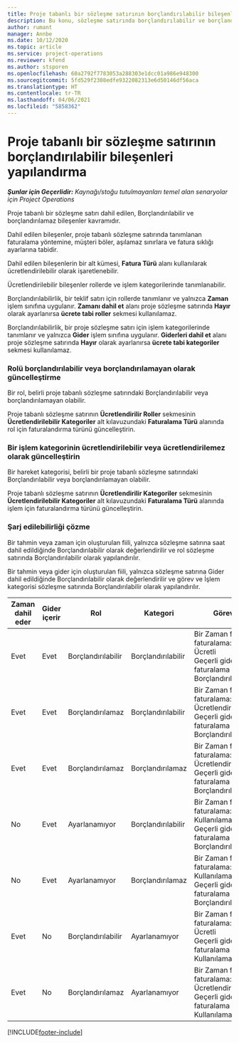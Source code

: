 ```yaml
---
title: Proje tabanlı bir sözleşme satırının borçlandırılabilir bileşenleri yapılandırma
description: Bu konu, sözleşme satırında borçlandırılabilir ve borçlandırılamayan bileşenler ayarlanması hakkında bilgiler sağlar.
author: rumant
manager: Annbe
ms.date: 10/12/2020
ms.topic: article
ms.service: project-operations
ms.reviewer: kfend
ms.author: stsporen
ms.openlocfilehash: 60a2792f7783053a288303e1dcc01a986e948300
ms.sourcegitcommit: 5fd529f2308edfe9322082313e6d50146df56aca
ms.translationtype: HT
ms.contentlocale: tr-TR
ms.lasthandoff: 04/06/2021
ms.locfileid: "5858362"
---
```

# <a name="configure-chargeable-components-of-a-project-contract-line"></a>Proje tabanlı bir sözleşme satırının borçlandırılabilir bileşenleri yapılandırma

_**Şunlar için Geçerlidir:** Kaynağı/stoğu tutulmayanları temel alan senaryolar için Project Operations_

Proje tabanlı bir sözleşme satırı dahil edilen, Borçlandırılabilir ve borçlandırılamaz bileşenler kavramıdır.

Dahil edilen bileşenler, proje tabanlı sözleşme satırında tanımlanan faturalama yöntemine, müşteri böler, aşılamaz sınırlara ve fatura sıklığı ayarlarına tabidir.

Dahil edilen bileşenlerin bir alt kümesi, **Fatura Türü** alanı kullanılarak ücretlendirilebilir olarak işaretlenebilir.

Ücretlendirilebilir bileşenler rollerde ve işlem kategorilerinde tanımlanabilir.

Borçlandırılabilirlik, bir teklif satırı için rollerde tanımlanır ve yalnızca **Zaman** işlem sınıfına uygulanır. **Zamanı dahil et** alanı proje sözleşme satırında **Hayır** olarak ayarlanırsa **ücrete tabi roller** sekmesi kullanılamaz.

Borçlandırılabilirlik, bir proje sözleşme satırı için işlem kategorilerinde tanımlanır ve yalnızca **Gider** işlem sınıfına uygulanır. **Giderleri dahil et** alanı proje sözleşme satırında **Hayır** olarak ayarlanırsa **ücrete tabi kategoriler** sekmesi kullanılamaz.

### <a name="update-a-role-to-be-chargeable-or-non-chargeable"></a>Rolü borçlandırılabilir veya borçlandırılamayan olarak güncelleştirme

Bir rol, belirli proje tabanlı sözleşme satırındaki Borçlandırılabilir veya borçlandırılamayan olabilir.

Proje tabanlı sözleşme satırının **Ücretlendirilir Roller** sekmesinin **Ücretlendirilebilir Kategoriler** alt kılavuzundaki **Faturalama Türü** alanında rol için faturalandırma türünü güncelleştirin.

### <a name="update-a-transaction-category-to-be-chargeable-or-non-chargeable"></a>Bir işlem kategorinin ücretlendirilebilir veya ücretlendirilemez olarak güncelleştirin

Bir hareket kategorisi, belirli bir proje tabanlı sözleşme satırındaki Borçlandırılabilir veya borçlandırılamayan olabilir.

Proje tabanlı sözleşme satırının **Ücretlendirilir Kategoriler** sekmesinin **Ücretlendirilebilir Kategoriler** alt kılavuzundaki **Faturalama Türü** alanında işlem için faturalandırma türünü güncelleştirin.

### <a name="resolve-chargeability"></a>Şarj edilebilirliği çözme

Bir tahmin veya zaman için oluşturulan fiili, yalnızca sözleşme satırına saat dahil edildiğinde Borçlandırılabilir olarak değerlendirilir ve rol sözleşme satırında Borçlandırılabilir olarak yapılandırılır.

Bir tahmin veya gider için oluşturulan fiili, yalnızca sözleşme satırına Gider dahil edildiğinde Borçlandırılabilir olarak değerlendirilir ve görev ve İşlem kategorisi sözleşme satırında Borçlandırılabilir olarak yapılandırılır.

| Zaman dahil eder | Gider içerir | Rol | Kategori | Görev |
| --- | --- | --- | --- | --- |
| Evet | Evet | Borçlandırılabilir | Borçlandırılabilir | Bir Zaman fiili faturalama: Ücretli </br>Geçerli gider faturalama türü: Borçlandırılabilir |
| Evet | Evet | Borçlandırılamaz | Borçlandırılabilir | Bir Zaman fiili faturalama: Ücretlendirilemez </br>Geçerli gider faturalama türü: Borçlandırılabilir |
| Evet | Evet | Borçlandırılamaz | Borçlandırılamaz | Bir Zaman fiili faturalama: Ücretlendirilemez </br>Geçerli gider faturalama türü: Borçlandırılamaz |
| No | Evet | Ayarlanamıyor | Borçlandırılabilir | Bir Zaman fiili faturalama: Kullanılamaz </br>Geçerli gider faturalama türü: Borçlandırılabilir |
| No | Evet | Ayarlanamıyor | Borçlandırılamaz | Bir Zaman fiili faturalama: Kullanılamaz </br>Geçerli gider faturalama türü: Borçlandırılamaz |
| Evet | No | Borçlandırılabilir | Ayarlanamıyor | Bir Zaman fiili faturalama: Ücretli </br>Geçerli gider faturalama türü: Kullanılamaz |
| Evet | No | Borçlandırılamaz | Ayarlanamıyor | Bir Zaman fiili faturalama: Ücretlendirilemez </br> Geçerli gider faturalama türü: Kullanılamaz |


[!INCLUDE[footer-include](../includes/footer-banner.md)]
